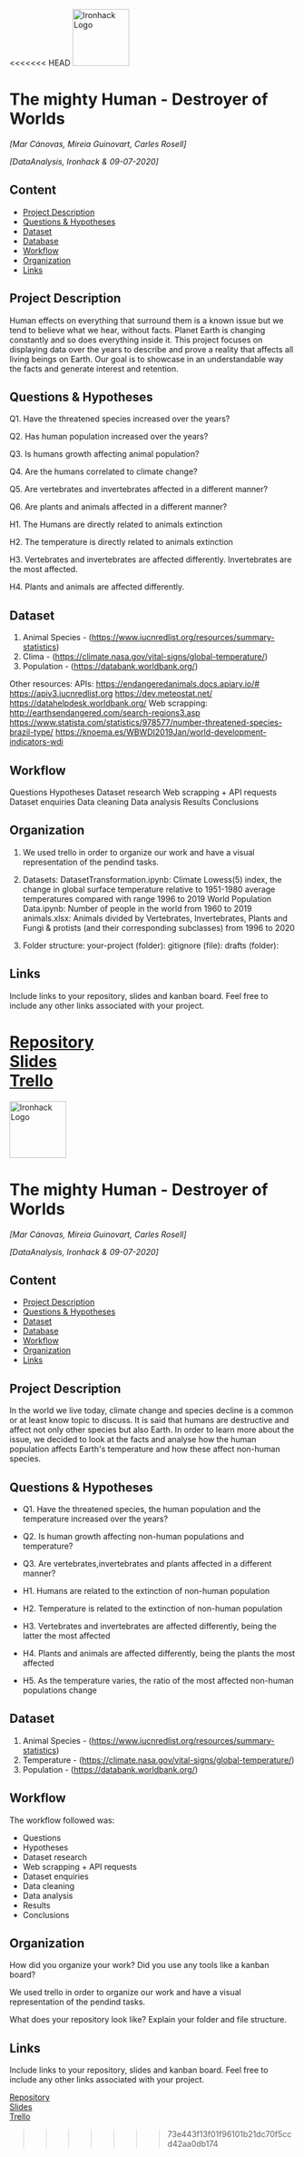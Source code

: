 <<<<<<< HEAD
<img src="https://bit.ly/2VnXWr2" alt="Ironhack Logo" width="100"/>

# The mighty Human - Destroyer of Worlds
*[Mar Cánovas, Mireia Guinovart, Carles Rosell]*

*[DataAnalysis, Ironhack & 09-07-2020]*

## Content
- [Project Description](#project-description)
- [Questions & Hypotheses](#questions-hypotheses)
- [Dataset](#dataset)
- [Database](#database)
- [Workflow](#workflow)
- [Organization](#organization)
- [Links](#links)

## Project Description
Human effects on everything that surround them is a known issue but we tend to believe what we hear, without facts.
Planet Earth is changing constantly and so does everything inside it.
This project focuses on displaying data over the years to describe and prove a reality that affects all living beings on Earth.
Our goal is to showcase in an understandable way the facts and generate interest and retention.

## Questions & Hypotheses
Q1. Have the threatened species increased over the years?

Q2. Has human population increased over the years?

Q3. Is humans growth affecting animal population?

Q4. Are the humans correlated to climate change?

Q5. Are vertebrates and invertebrates affected in a different manner?

Q6. Are plants and animals affected in a different manner?


H1. The Humans are directly related to animals extinction

H2. The temperature is directly related to animals extinction

H3. Vertebrates and invertebrates are affected differently. Invertebrates are the most affected.

H4. Plants and animals are affected differently.

## Dataset
1. Animal Species - (https://www.iucnredlist.org/resources/summary-statistics)
2. Clima - (https://climate.nasa.gov/vital-signs/global-temperature/)
3. Population - (https://databank.worldbank.org/)

Other resources:
APIs:
https://endangeredanimals.docs.apiary.io/#
https://apiv3.iucnredlist.org
https://dev.meteostat.net/
https://datahelpdesk.worldbank.org/
Web scrapping:
http://earthsendangered.com/search-regions3.asp
https://www.statista.com/statistics/978577/number-threatened-species-brazil-type/
https://knoema.es/WBWDI2019Jan/world-development-indicators-wdi

## Workflow
Questions
Hypotheses
Dataset research
Web scrapping + API requests
Dataset enquiries
Data cleaning
Data analysis
Results
Conclusions

## Organization

1. We used trello in order to organize our work and have a visual representation of the pendind tasks.

2. Datasets:
DatasetTransformation.ipynb:
 Climate Lowess(5) index, the change in global surface temperature relative to 1951-1980 average temperatures compared with range 1996 to 2019
World Population Data.ipynb:
 Number of people in the world from 1960 to 2019
animals.xlsx:
 Animals divided by Vertebrates, Invertebrates, Plants and Fungi & protists (and their corresponding subclasses) from 1996 to 2020
 
3. Folder structure:
your-project (folder): 
gitignore (file):
drafts (folder): 

## Links
Include links to your repository, slides and kanban board. Feel free to include any other links associated with your project.

[Repository](https://github.com/MarCanovas/Project-Week-3-Data-Thieves.git)  
[Slides](https://docs.google.com/presentation/d/1QSKYigACbWaYPUXfEvjud0S_tJ4xdA-ADxUupz5ZdyI/edit?usp=sharing)  
[Trello](https://trello.com/b/TEH9u75K/projectweek3datathieves)  
=======
<img src="https://bit.ly/2VnXWr2" alt="Ironhack Logo" width="100"/>

# The mighty Human - Destroyer of Worlds
*[Mar Cánovas, Mireia Guinovart, Carles Rosell]*

*[DataAnalysis, Ironhack & 09-07-2020]*

## Content
- [Project Description](#project-description)
- [Questions & Hypotheses](#questions-hypotheses)
- [Dataset](#dataset)
- [Database](#database)
- [Workflow](#workflow)
- [Organization](#organization)
- [Links](#links)

## Project Description

In the world we live today, climate change and species decline is a common or at least know topic to discuss. It is said that humans are destructive and affect not only other species but also Earth. In order to learn more about the issue, we decided to look at the facts and analyse how the human population affects Earth's temperature and how these affect non-human species.


## Questions & Hypotheses

- Q1. Have the threatened species, the human population and the temperature increased over the years?

- Q2. Is human growth affecting non-human populations and temperature?

- Q3. Are vertebrates,invertebrates and plants affected in a different manner?


- H1. Humans are related to the extinction of non-human population 

- H2. Temperature is related to the extinction of non-human population 

- H3. Vertebrates and invertebrates are affected differently, being the latter the most affected

- H4. Plants and animals are affected differently, being the plants the most affected

- H5. As the temperature varies, the ratio of the most affected non-human populations change


## Dataset
1. Animal Species - (https://www.iucnredlist.org/resources/summary-statistics)
2. Temperature - (https://climate.nasa.gov/vital-signs/global-temperature/)
3. Population - (https://databank.worldbank.org/)

## Workflow

The workflow followed was:

- Questions
- Hypotheses
- Dataset research
- Web scrapping + API requests
- Dataset enquiries
- Data cleaning
- Data analysis
- Results
- Conclusions

## Organization
How did you organize your work? Did you use any tools like a kanban board?

We used trello in order to organize our work and have a visual representation of the pendind tasks.


What does your repository look like? Explain your folder and file structure.


## Links
Include links to your repository, slides and kanban board. Feel free to include any other links associated with your project.

[Repository](https://github.com/)  
[Slides](https://slides.com/)  
[Trello](https://trello.com/b/TEH9u75K/projectweek3datathieves)  
>>>>>>> 73e443f13f01f96101b21dc70f5ccd42aa0db174
